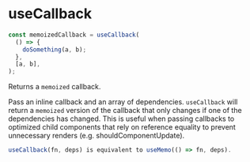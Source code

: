 # useCallback

```js
const memoizedCallback = useCallback(
  () => {
    doSomething(a, b);
  },
  [a, b],
);
```

Returns a `memoized` callback.

Pass an inline callback and an array of dependencies. `useCallback` will return a `memoized` version of the callback that only changes if one of the dependencies has changed. This is useful when passing callbacks to optimized child components that rely on reference equality to prevent unnecessary renders (e.g. shouldComponentUpdate).

```js
useCallback(fn, deps) is equivalent to useMemo(() => fn, deps).
```